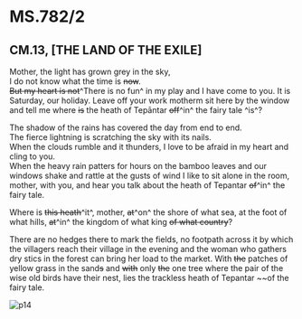 # MS.782/2
## CM.13, [THE LAND OF THE EXILE]

Mother, the light has grown grey in the sky, \
I do not know what the time is ~~now~~. \
~~But my heart is not~~^There is no fun^ in my play and I have come to you. It is Saturday, our holiday.
Leave off your work motherm sit here by the window and tell me where ~~is~~ the heath of Tepāntar ~~off~~^in^ the fairy tale ^is^?

The shadow of the rains has covered the day from end to end. \
The fierce lightning is scratching the sky with its nails. \
When the clouds rumble and it thunders, I love to be afraid in my heart and cling to you. \
When the heavy rain patters for hours on the bamboo leaves and our windows shake and rattle at the gusts of wind I like to sit alone in the room, mother, with you, and hear you talk about the heath of Tepantar ~~of~~^in^ the fairy tale.

Where is ~~this heath~~^it^, mother, ~~at~~^on^ the shore of what sea, at the foot of what hills, ~~at~~^in^ the kingdom of what king ~~of what country~~?

There are no hedges there to mark the fields, no footpath across it by which the villagers reach their village in the evening and the woman who gathers dry stics in the forest can bring her load to the market. With ~~the~~ patches of yellow grass in the sand~~s~~ and ~~with~~ only ~~the~~ one tree where the pair of the wise old birds have their nest, lies the trackless heath of Tepantar ~~of the fairy tale.

![p14](MS782_2-014.tif)

